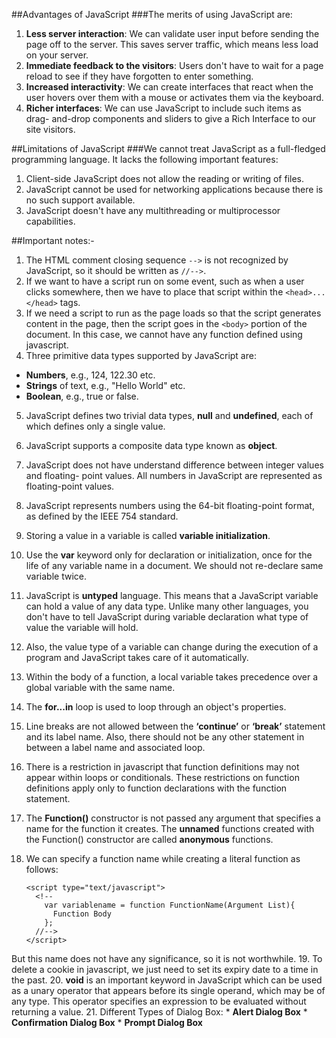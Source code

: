 ##Advantages of JavaScript
###The merits of using JavaScript are:
1. **Less server interaction**: We can validate user input before sending the
page off to the server. This saves server traffic, which means less load on
your server.
2. **Immediate feedback to the visitors**: Users don't have to wait for a
page reload to see if they have forgotten to enter something.
3. **Increased interactivity**: We can create interfaces that react when the
user hovers over them with a mouse or activates them via the keyboard.
4. **Richer interfaces**: We can use JavaScript to include such items as drag-
and-drop components and sliders to give a Rich Interface to our site
visitors.

##Limitations of JavaScript
###We cannot treat JavaScript as a full-fledged programming language. It lacks the following important features:
1. Client-side JavaScript does not allow the reading or writing of files.
2. JavaScript cannot be used for networking applications because there is no
such support available.
3. JavaScript doesn't have any multithreading or multiprocessor capabilities.

##Important notes:-
1. The HTML comment closing sequence `-->` is not recognized by JavaScript, so it should be written as `//-->`.
2. If we want to have a script run on some event, such as when a user
clicks somewhere, then we have to place that script within the `<head>...</head>`
tags.
3. If we need a script to run as the page loads so that the script
generates content in the page, then the script goes in the `<body>`
portion of the document. In this case, we cannot have any function
defined using javascript.
4. Three primitive data types supported by JavaScript are:
  * **Numbers**, e.g., 124, 122.30 etc.
  * **Strings** of text, e.g., "Hello World" etc.
  * **Boolean**, e.g., true or false.
5. JavaScript defines two trivial data types, **null** and **undefined**, each of which defines only a single value.
6. JavaScript supports a composite data type known as **object**.
7. JavaScript does not have understand difference between integer values and floating-
point values. All numbers in JavaScript are represented as floating-point values.
8. JavaScript represents numbers using the 64-bit floating-point format, as defined by
the IEEE 754 standard.
9. Storing a value in a variable is called **variable initialization**.
10. Use the **var** keyword only for declaration or initialization, once for the life
of any variable name in a document. We should not re-declare same variable
twice.
11. JavaScript is **untyped** language. This means that a JavaScript variable can hold
a value of any data type. Unlike many other languages, you don't have to tell
JavaScript during variable declaration what type of value the variable will hold.
12. Also, the value type of a variable can change during the execution of a program and
JavaScript takes care of it automatically.
13. Within the body of a function, a local variable takes precedence over a global
variable with the same name.
14. The **for...in** loop is used to loop through an object's properties.
15. Line breaks are not allowed between the **‘continue’** or **‘break’** statement
and its label name. Also, there should not be any other statement in between a
label name and associated loop.
16. There is a restriction in javascript that function definitions may not
appear within loops or conditionals. These restrictions on function definitions
apply only to function declarations with the function statement.
17. The **Function()** constructor is not passed any argument that
specifies a name for the function it creates. The **unnamed** functions created
with the Function() constructor are called **anonymous** functions.
18. We can specify a function name while creating a literal function as
follows:

    ```
    <script type="text/javascript">
      <!--
        var variablename = function FunctionName(Argument List){
          Function Body
        };
      //-->
    </script>
    ```
But this name does not have any significance, so it is not worthwhile.
19. To delete a cookie in javascript, we just need to set its expiry date to a
time in the past.
20. **void** is an important keyword in JavaScript which can be used as a unary
operator that appears before its single operand, which may be of any type. This
operator specifies an expression to be evaluated without returning a value.
21. Different Types of Dialog Box:
    * **Alert Dialog Box**
    * **Confirmation Dialog Box**
    * **Prompt Dialog Box**
